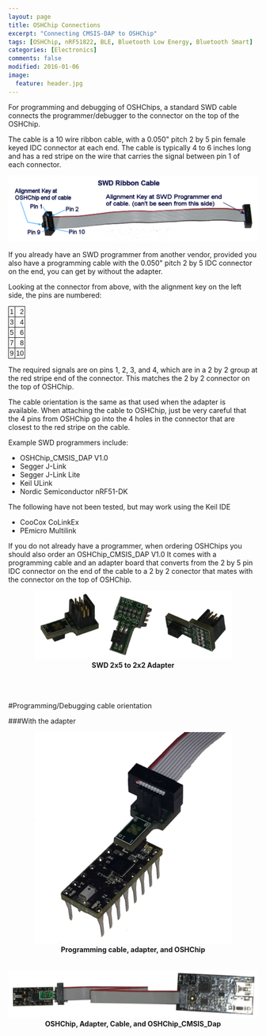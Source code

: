 ```yaml
---
layout: page
title: OSHChip Connections
excerpt: "Connecting CMSIS-DAP to OSHChip"
tags: [OSHChip, nRF51822, BLE, Bluetooth Low Energy, Bluetooth Smart]
categories: [Electronics]
comments: false
modified: 2016-01-06
image:
  feature: header.jpg
---
```


For programming and debugging of OSHChips, a standard SWD cable connects
the programmer/debugger to the connector on the top of the OSHChip.

The cable is a 10 wire ribbon cable, with a 0.050" pitch 2&nbsp;by&nbsp;5 pin
female keyed IDC connector at each end. The cable is typically 4 to 6 inches
long and has a red stripe on the wire that carries the signal between pin 1 of
each connector.

![SWD Ribbon Cable](/images/Labeled_Cable.png)

If you already have an SWD programmer from another vendor, provided
you also have a programming cable with the 0.050" pitch
2&nbsp;by&nbsp;5 IDC connector on the end, you can get by without the
adapter.

Looking at the connector from above, with the alignment key on the
left side, the pins are numbered:

<style type="text/css">
.tg  {border-collapse:collapse;border-spacing:0;width:45px}
.tg td{font-family:Arial, sans-serif;font-size:14px;padding:2px 2px;border-style:solid;border-width:1px;overflow:hidden;word-break:normal;text-align:right}
.tg th{font-family:Arial, sans-serif;font-size:14px;font-weight:normal;padding:10px 5px;border-style:solid;border-width:1px;overflow:hidden;word-break:normal;}
.tg .tg-yw4l{vertical-align:top}
</style>
<table class="tg">
  <tr>
    <td class="tg-031e">1</td>
    <td class="tg-031e">2</td>
  </tr>
  <tr>
    <td class="tg-031e">3</td>
    <td class="tg-031e">4</td>
  </tr>
  <tr>
    <td class="tg-yw4l">5</td>
    <td class="tg-yw4l">6</td>
  </tr>
  <tr>
    <td class="tg-yw4l">7</td>
    <td class="tg-yw4l">8</td>
  </tr>
  <tr>
    <td class="tg-yw4l">9</td>
    <td class="tg-yw4l">10</td>
  </tr>
</table>

The required signals are on pins 1, 2, 3, and 4, which are in
a 2&nbsp;by&nbsp;2 group at the red stripe end of the connector.
This matches the 2&nbsp;by&nbsp;2 connector on the top of OSHChip.

The cable
orientation is the same as that used when the adapter is available.
When attaching the cable to OSHChip, just be very careful that the 4
pins from OSHChip go into the 4 holes in the connector that are
closest to the red stripe on the cable.

Example SWD programmers include:

* OSHChip_CMSIS_DAP V1.0
* Segger J-Link
* Segger J-Link Lite
* Keil ULink
* Nordic Semiconductor nRF51-DK

The following have not been tested, but may work using the Keil IDE

* CooCox CoLinkEx
* PEmicro Multilink

If you do not already have a programmer, when ordering OSHChips you
should also order an OSHChip_CMSIS_DAP V1.0  It comes with a programming
cable and an adapter board that converts from the 2&nbsp;by&nbsp;5 pin
IDC connector on the end of the cable to a 2&nbsp;by&nbsp;2 conector
that mates with the connector on the top of OSHChip.

<center>
<img src="/images/SWD_2x5_to_2x2_Adapter.png" width="400"><br>
<b>SWD 2x5 to 2x2 Adapter</b>
</center>

<br>
<br>
<br>

#Programming/Debugging cable orientation

###With the adapter

<center>
<img src="/images/Cable_Adapter_and_OSHChip.jpg" width="400"><br>
<b>Programming cable, adapter, and OSHChip</b>
</center>
<br>
<br>
<center>
<img src="/images/OSHChip_adapter_DAP.jpg" width="600"><br>
<b>OSHChip, Adapter, Cable, and OSHChip_CMSIS_Dap</b>
</center>


